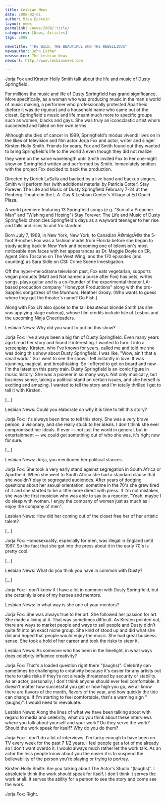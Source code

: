 ```yaml
---
title: Lesbian News
date: 2008-02-01
author: Mika Epstein
layout: news
permalink: /news/2008/:title/
categories: [News, Articles]
tags: 2008

newstitle: "THE WILD, THE BEAUTIFUL AND THE REBELLIOUS"
newsauthor: John Esther  
newssource: The Lesbian News  
newsurl: http://www.lesbiannews.com  

---
```

Jorja Fox and Kirsten Holly Smith talk about the life and music of Dusty Springfield. 

For millions the music and life of Dusty Springfield has grand significance. More specifically, as a woman who was producing music in the man's world of music making, a performer who professionally protested Apartheid (before it was de rigueur) and a household name who came out of the closet, Springfield's music and life meant much more to specific groups such as women, blacks and gays. She was truly an iconoclastic artist whom succeeded and failed on her own terms.

Although she died of cancer in 1999, Springfield's modus vivendi lives on in the likes of television and film actor Jorja Fox and actor, writer and singer Kirsten Holly Smith. Friends for years, Fox and Smith found out they wanted to bring Springfield's life to the world â even though they did not realize they were on the same wavelength until Smith invited Fox to her one-night show on Springfield written and performed by Smith. Immediately smitten with the project Fox decided to back the production.

Directed by Derick LaSalla and backed by a live band and backup singers, Smith will perform her (with additional material by Patricia Cotter) Stay Forever: The Life and Music of Dusty Springfield February 7-24 at the Renberg Theatre in the L.A. Gay & Lesbian Center's Village at Ed Gould Plaza.

A world premiere featuring 13 Springfield songs (e.g. "Son of a Preacher Man" and "Wishing and Hoping") Stay Forever: The Life and Music of Dusty Springfield chronicles Springfield's days as a wayward teenager to her rise and falls and rises to and fro stardom.

Born July 7, 1968, in New York, New York, to Canadian Ã©migrÃ©s the 5-foot 9-inches Fox was a fashion model from Florida before she began to study acting back in New York and becoming one of television's most noticeable new faces with her appearances as Dr. Maggie Doyle on ER, Agent Gina Toscano on The West Wing, and the 170 episodes (and counting) as Sara Sidle on CSI: Crime Scene Investigation.

Off the hyper-melodrama television past, Fox eats vegetarian, supports vegan products (Matt and Nat named a purse after Fox) has pets, writes songs, plays guitar and is a co-founder of the experimental theater LA-based production company "Honeypot Productions" along with the pro-Sapphic songstress of the Murmurs, Heather Grody. (Who wants to guess where they got the theater's name? Go Fish.).

Along with Fox LN also spoke to the tall beauteous blonde Smith (as she was applying stage makeup), whose film credits include Isle of Lesbos and the upcoming Ninja Cheerleaders.

Lesbian News: Why did you want to put on this show?

Jorja Fox: I've always been a big fan of Dusty Springfield. Even many years ago I read her story and found it interesting. I wanted to turn it into a screenplay. Kirsten, who I've known for years, called me and told me she was doing this show about Dusty Springfield. I was like, "Wow, ain't that a small world." So I went to see the show. I felt instantly in love. It was stunning, magical, and breathtaking. So I offered to get on board and now I'm the latest on this party train. Dusty Springfield is an iconic figure in music history. She was a pioneer in so many ways. Not only musically, but business sense, taking a political stand on certain issues, and she herself is exciting and amazing. I wanted to tell the story and I'm totally thrilled I get to tell it with Kirsten.

[...]

Lesbian News: Could you elaborate on why it is time to tell this story?

Jorja Fox: It's always been time to tell this story. She was a very brave person, a visionary, and she really stuck to her ideals. I don't think she ever compromised her ideals. If ever &#8212; not just the world in general, but in entertainment &#8212; we could get something out of who she was, it's right now for sure.

[...]

Lesbian News: Jorja, you mentioned her political stances.

Jorja Fox: She took a very early stand against segregation in South Africa or Apartheid. When she went to South Africa she had a standard clause that she wouldn't play to segregated audiences. After years of dodging questions about her sexual orientation, sometime in the 70's she grew tired of it and she started to be a little more direct with press. If I'm not mistaken, she was the first musician who was able to say to a reporter, "Yeah, maybe I do sleep with women. I enjoy the company of women just as much as I enjoy the company of men".

Lesbian News: How did her coming out of the closet free her of her artistic talent?

[...]

Jorja Fox: Homosexuality, especially for men, was illegal in England until 1967. So the fact that she got into the press about it in the early 70's is pretty cool.

[...]

Lesbian News: What do you think you have in common with Dusty?

[...]

Jorja Fox: I don't know if I have a lot in common with Dusty Springfield, but she certainly is one of my heroes and mentors.

Lesbian News: In what way is she one of your mentors?

Jorja Fox: She was always true to her art. She followed her passion for art. She made a living at it. That was sometimes difficult. As Kirsten pointed out, there are ways to market people and ways to sell people and Dusty didn't quite fit into an exact niche group. She kind of stood up and did what she did and hoped that people would enjoy the music. She had great business sense. She took a hold of her career and took the risks to steer it.

Lesbian News: As someone who has been in the limelight, in what ways does celebrity influence creativity?

Jorja Fox: That's a loaded question right there "(laughs)". Celebrity can sometimes be challenging to creativity because it's easier for any artists out there to take risks if they're not already threatened by security or stability. As an actor, personally, I don't think anyone should ever feel comfortable. It doesn't matter how successful you get or how high you go, we all know there are flavors of the month, flavors of the year, and how quickly the tide can change. If I'm starting to feel comfortable, that's a warning sign "(laughs)". I would need to reevaluate.

Lesbian News: Along the lines of what we have been talking about with regard to media and celebrity, what do you think about these interviews where you talk about yourself and your work? Do they serve the work? Should the work speak for itself? Why do you do them?

Jorja Fox: I don't do a lot of interviews. I'm lucky enough to have been on TV every week for the past 7 1/2 years. I feel people get a lot of me already so I don't want overdo it. I would always much rather let the work talk. As an actor the less people know about you the easier it is to suspend the believability of the person you're playing or trying to portray.

Kirsten Holly Smith: Are you talking about The Actor's Studio "(laughs)". I absolutely think the work should speak for itself. I don't think it serves the work at all. It serves the ability for a person to see the story and come see the work.

Jorja Fox: Right.  
